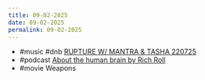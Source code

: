 ```yaml
---
title: 09-02-2025
date: 09-02-2025
permalink: 09-02-2025
---
```


* #music #dnb [RUPTURE W/ MANTRA & TASHA 220725](https://soundcloud.com/user-643553014/rupture-w-mantra-tasha-220725)
* #podcast [About the human brain by Rich Roll](https://www.richroll.com/podcast/brain-compilation-932/)
* #movie Weapons